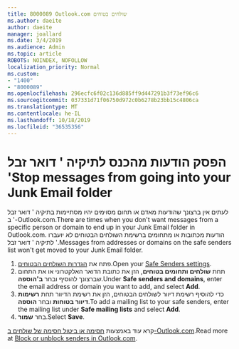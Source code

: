 ```yaml
---
title: 8000089 Outlook.com שולחים בטוחים
ms.author: daeite
author: daeite
manager: joallard
ms.date: 3/4/2019
ms.audience: Admin
ms.topic: article
ROBOTS: NOINDEX, NOFOLLOW
localization_priority: Normal
ms.custom:
- "1400"
- "8000089"
ms.openlocfilehash: 296ecfc6f02c136d885ff9d447291b3f73ef96c6
ms.sourcegitcommit: 037331d71f06750d972c0b6278b23bb15c4806ca
ms.translationtype: MT
ms.contentlocale: he-IL
ms.lasthandoff: 10/18/2019
ms.locfileid: "36535356"
---
```

# <a name="stop-messages-from-going-into-your-junk-email-folder"></a><span data-ttu-id="6748c-102">הפסק הודעות מהכנס לתיקיה ' דואר זבל '</span><span class="sxs-lookup"><span data-stu-id="6748c-102">Stop messages from going into your Junk Email folder</span></span>

<span data-ttu-id="6748c-103">לעתים אין ברצונך שהודעות מאדם או תחום מסוימים יהיו מסתיימות בתיקיה ' דואר זבל ' ב-Outlook.com.</span><span class="sxs-lookup"><span data-stu-id="6748c-103">There are times when you don't want messages from a specific person or domain to end up in your Junk Email folder in Outlook.com.</span></span> <span data-ttu-id="6748c-104">הודעות מכתובות או מתחומים ברשימת השולחים הבטוחים לא יועברו לתיקיה ' דואר זבל '.</span><span class="sxs-lookup"><span data-stu-id="6748c-104">Messages from addresses or domains on the safe senders list won't get moved to your Junk Email folder.</span></span>

1. <span data-ttu-id="6748c-105">פתח את [הגדרות השולחים הבטוחים](https://go.microsoft.com/fwlink/?linkid=2035804).</span><span class="sxs-lookup"><span data-stu-id="6748c-105">Open your [Safe Senders settings](https://go.microsoft.com/fwlink/?linkid=2035804).</span></span>
2. <span data-ttu-id="6748c-106">תחת **שולחים ותחומים בטוחים**, הזן את כתובת הדואר האלקטרוני או את התחום שברצונך להוסיף ובחר **ב'הוספה**.</span><span class="sxs-lookup"><span data-stu-id="6748c-106">Under **Safe senders and domains**, enter the email address or domain you want to add, and select **Add**.</span></span>
3. <span data-ttu-id="6748c-107">כדי להוסיף רשימת דיוור לשולחים הבטוחים, הזן את רשימת הדיוור תחת **רשימות דיוור בטוחות** ובחר **הוספה**.</span><span class="sxs-lookup"><span data-stu-id="6748c-107">To add a mailing list to your safe senders, enter the mailing list under **Safe mailing lists** and select **Add**.</span></span>
4. <span data-ttu-id="6748c-108">בחר **שמור**.</span><span class="sxs-lookup"><span data-stu-id="6748c-108">Select **Save**.</span></span>

<span data-ttu-id="6748c-109">קרא עוד באמצעות [חסימה או ביטול חסימה של שולחים ב-Outlook.com](https://support.office.com/article/afba1c94-77bb-4f50-8b85-057cf52f4d5e?wt.mc_id=Office_Outlook_com_Alchemy).</span><span class="sxs-lookup"><span data-stu-id="6748c-109">Read more at [Block or unblock senders in Outlook.com](https://support.office.com/article/afba1c94-77bb-4f50-8b85-057cf52f4d5e?wt.mc_id=Office_Outlook_com_Alchemy).</span></span>